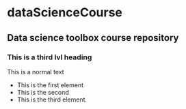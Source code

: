 # dataScienceCourse
## Data science toolbox course repository
### This is a third lvl heading
This is a normal text
* This is the first element
* This is the second
* This is the third element.

